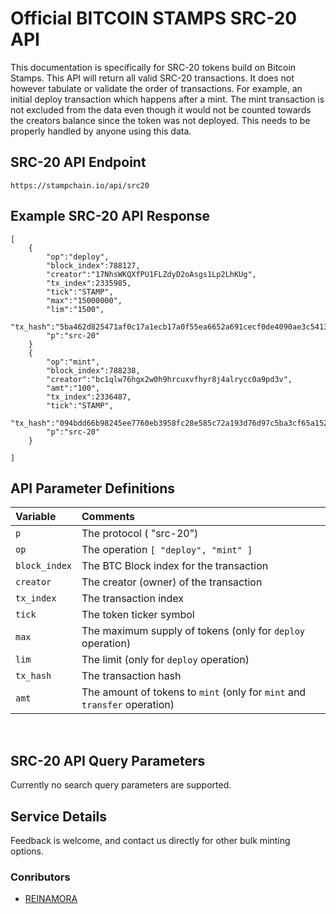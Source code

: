 
# Official BITCOIN STAMPS SRC-20  API

This documentation is specifically for SRC-20 tokens build on Bitcoin Stamps. This API will return all valid SRC-20 transactions. It does not however tabulate or validate the order of transactions. For example, an initial deploy transaction which happens after a mint. The mint transaction is not excluded from the data even though it would not be counted towards the creators balance since the token was not deployed. This needs to be properly handled by anyone using this data. 

## SRC-20 API Endpoint

```https://stampchain.io/api/src20```
<br>


## Example SRC-20 API Response

```
[
    {
        "op":"deploy",
        "block_index":788127,
        "creator":"17NhsWKQXfPU1FLZdyD2oAsgs1Lp2LhKUg",
        "tx_index":2335985,
        "tick":"STAMP",
        "max":"15000000",
        "lim":"1500",
        "tx_hash":"5ba462d825471af0c17a1ecb17a0f55ea6652a691cecf0de4090ae3c5413a663",
        "p":"src-20"
    }
    {
        "op":"mint",
        "block_index":788238,
        "creator":"bc1qlw76hgx2w0h9hrcuxvfhyr8j4alrycc0a9pd3v",
        "amt":"100",
        "tx_index":2336487,
        "tick":"STAMP",
        "tx_hash":"094bdd66b98245ee7760eb3958fc28e585c72a193d76d97c5ba3cf65a1527446",
        "p":"src-20"
    }

]
```


## API Parameter Definitions

| Variable      | Comments                                                     |
| :------------ | :----------------------------------------------------------- |
| `p`           | The protocol ( "src-20") 
| `op`          | The operation `[ "deploy", "mint" ]`                        |
| `block_index` | The BTC Block index for the transaction                      |
| `creator`     | The creator (owner) of the transaction                       |
| `tx_index`    | The transaction index                                        |
| `tick`        | The token ticker symbol                                      |
| `max`         | The maximum supply of tokens (only for `deploy` operation)  |
| `lim`         | The limit (only for `deploy` operation)                     |
| `tx_hash`     | The transaction hash                                         |                       |
| `amt`         | The amount of tokens to `mint` (only for `mint` and `transfer` operation)  |


<br>

## SRC-20 API Query Parameters

Currently no search query parameters are supported. 

## Service Details


Feedback is welcome, and contact us directly for other bulk minting options. 

### Conributors
- [REINAMORA](https://twitter.com/reinamora_137)